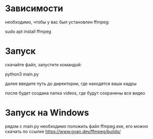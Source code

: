 # Зависимости
необходимо, чтобы у вас был установлен ffmpeg:

sudo apt install ffmpeg

# Запуск
скачайте файл, запустите командой:

python3 main.py

далее введите путь до директории, где находятся ваши кадры

после будет создана папка videos, где будут сохранены все видео

# Запуск на Windows
рядом с main.py необходимо положить файл ffmpeg.exe, его можно скачать по ссылке https://www.gyan.dev/ffmpeg/builds/
